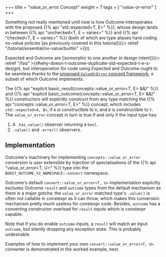 +++
title = "value_or_error Concept"
weight = 7
tags = [ "value-or-error" ]
+++

Something not really mentioned until now is how Outcome interoperates with the proposed
{{% api "std::expected<T, E>" %}}, whose design lands in between {{% api "unchecked<T, E = varies>" %}}
and {{% api "checked<T, E = varies>" %}} (both of which are type aliases hard coding no-value
policies [as previously covered in this tutorial]({{< relref "/tutorial/essential/no-value/builtin" >}})).

Expected and Outcome are [isomorphic to one another in design intent]({{< relref "/faq" >}}#why-doesn-t-outcome-duplicate-std-expected-t-e-s-design), but interoperation
for code using Expected and Outcome ought to be seamless thanks to the [proposed `ValueOrError`
concept framework](https://wg21.link/P0786), a subset of which Outcome implements.

The {{% api "explicit basic_result(concepts::value_or_error<T, E> &&)" %}} and {{% api "explicit basic_outcome(concepts::value_or_error<T, E> &&)" %}}
constructors will explicitly construct from any type matching the {{% api "concepts::value_or_error<T, E>" %}}
concept, which includes `std::expected<A, B>`, if `A` is constructible to `X`, and `B` is
constructible to `Y`. The `value_or_error` concept in turn is true if and only if the input type has:

1. A `.has_value()` observer returning a `bool`.
2. `.value()` and `.error()` observers.

## Implementation

Outcome's machinery for implementing `concepts::value_or_error` conversion is user extensible by injection
of specialisations of the {{% api "value_or_error<T, U>" %}} type into the `BOOST_OUTCOME_V2_NAMESPACE::convert` namespace.

Outcome's default `convert::value_or_error<T, U>` implementation explicitly
excludes Outcome `result` and `outcome` types from the default mechanism as
there is a major gotcha: the `value_or_error` matched type's `.value()` is often
not callable in constexpr as it can throw, which makes this conversion mechanism
pretty much useless for constexpr code. Besides, `outcome` has a converting
constructor overload for `result` inputs which is constexpr capable.

Note that if you do enable `outcome` inputs, a `result` will match an input
`outcome`, but silently dropping any exception state. This is probably undesirable.

Examples of how to implement your own `convert::value_or_error<T, U>` converter
is demonstrated in the worked example, next.
